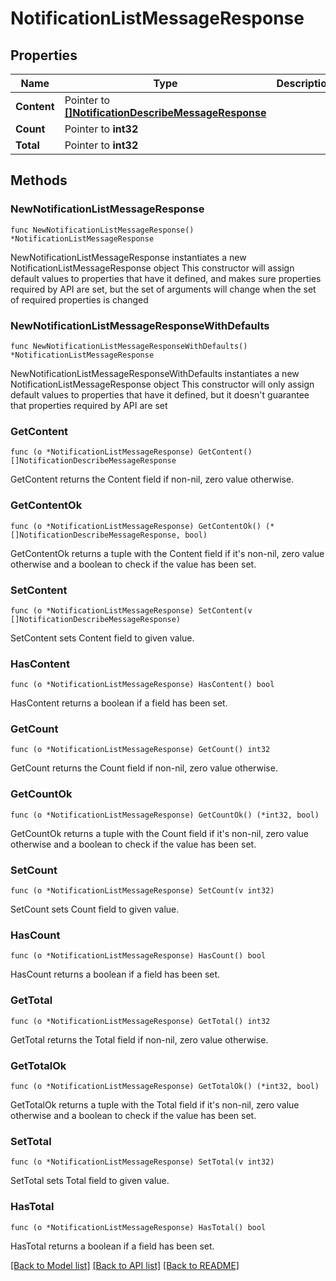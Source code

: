 # NotificationListMessageResponse

## Properties

Name | Type | Description | Notes
------------ | ------------- | ------------- | -------------
**Content** | Pointer to [**[]NotificationDescribeMessageResponse**](NotificationDescribeMessageResponse.md) |  | [optional] 
**Count** | Pointer to **int32** |  | [optional] 
**Total** | Pointer to **int32** |  | [optional] 

## Methods

### NewNotificationListMessageResponse

`func NewNotificationListMessageResponse() *NotificationListMessageResponse`

NewNotificationListMessageResponse instantiates a new NotificationListMessageResponse object
This constructor will assign default values to properties that have it defined,
and makes sure properties required by API are set, but the set of arguments
will change when the set of required properties is changed

### NewNotificationListMessageResponseWithDefaults

`func NewNotificationListMessageResponseWithDefaults() *NotificationListMessageResponse`

NewNotificationListMessageResponseWithDefaults instantiates a new NotificationListMessageResponse object
This constructor will only assign default values to properties that have it defined,
but it doesn't guarantee that properties required by API are set

### GetContent

`func (o *NotificationListMessageResponse) GetContent() []NotificationDescribeMessageResponse`

GetContent returns the Content field if non-nil, zero value otherwise.

### GetContentOk

`func (o *NotificationListMessageResponse) GetContentOk() (*[]NotificationDescribeMessageResponse, bool)`

GetContentOk returns a tuple with the Content field if it's non-nil, zero value otherwise
and a boolean to check if the value has been set.

### SetContent

`func (o *NotificationListMessageResponse) SetContent(v []NotificationDescribeMessageResponse)`

SetContent sets Content field to given value.

### HasContent

`func (o *NotificationListMessageResponse) HasContent() bool`

HasContent returns a boolean if a field has been set.

### GetCount

`func (o *NotificationListMessageResponse) GetCount() int32`

GetCount returns the Count field if non-nil, zero value otherwise.

### GetCountOk

`func (o *NotificationListMessageResponse) GetCountOk() (*int32, bool)`

GetCountOk returns a tuple with the Count field if it's non-nil, zero value otherwise
and a boolean to check if the value has been set.

### SetCount

`func (o *NotificationListMessageResponse) SetCount(v int32)`

SetCount sets Count field to given value.

### HasCount

`func (o *NotificationListMessageResponse) HasCount() bool`

HasCount returns a boolean if a field has been set.

### GetTotal

`func (o *NotificationListMessageResponse) GetTotal() int32`

GetTotal returns the Total field if non-nil, zero value otherwise.

### GetTotalOk

`func (o *NotificationListMessageResponse) GetTotalOk() (*int32, bool)`

GetTotalOk returns a tuple with the Total field if it's non-nil, zero value otherwise
and a boolean to check if the value has been set.

### SetTotal

`func (o *NotificationListMessageResponse) SetTotal(v int32)`

SetTotal sets Total field to given value.

### HasTotal

`func (o *NotificationListMessageResponse) HasTotal() bool`

HasTotal returns a boolean if a field has been set.


[[Back to Model list]](../README.md#documentation-for-models) [[Back to API list]](../README.md#documentation-for-api-endpoints) [[Back to README]](../README.md)


